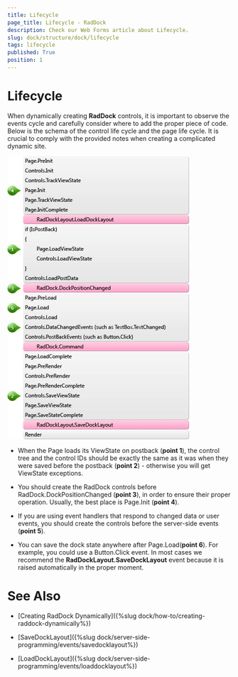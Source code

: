 ```yaml
---
title: Lifecycle
page_title: Lifecycle - RadDock
description: Check our Web Forms article about Lifecycle.
slug: dock/structure/dock/lifecycle
tags: lifecycle
published: True
position: 1
---
```


# Lifecycle





When dynamically creating **RadDock** controls, it is important to observe the events cycle and carefully consider where to add the proper piece of code. Below is the schema of the control life cycle and the page life cycle. It is crucial to comply with the provided notes when creating a complicated dynamic site.

![dock lifecycle](images/dock_lifecycle.jpg)

* When the Page loads its ViewState on postback (**point 1**), the control tree and the control IDs should be exactly the same as it was when they were saved before the postback (**point 2**) - otherwise you will get ViewState exceptions.

* You should create the RadDock controls before RadDock.DockPositionChanged (**point 3**), in order to ensure their proper operation. Usually, the best place is Page.Init (**point 4**).

* If you are using event handlers that respond to changed data or user events, you should create the controls before the server-side events (**point 5**).

* You can save the dock state anywhere after Page.Load(**point 6**). For example, you could use a Button.Click event. In most cases we recommend the **RadDockLayout.SaveDockLayout** event because it is raised automatically in the proper moment.

# See Also

 * [Creating RadDock Dynamically]({%slug dock/how-to/creating-raddock-dynamically%})

 * [SaveDockLayout]({%slug dock/server-side-programming/events/savedocklayout%})

 * [LoadDockLayout]({%slug dock/server-side-programming/events/loaddocklayout%})
